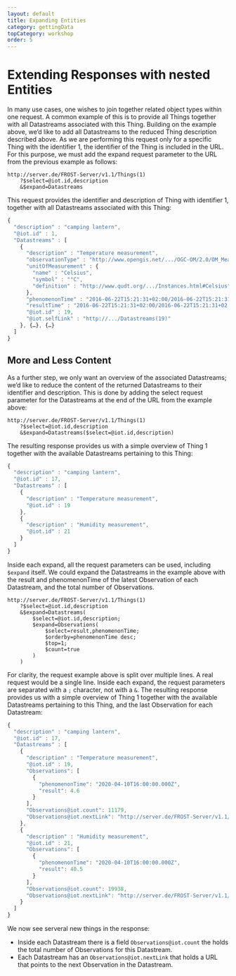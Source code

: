 ```yaml
---
layout: default
title: Expanding Entities
category: gettingData
topCategory: workshop
order: 5
---
```


# Extending Responses with nested Entities

In many use cases, one wishes to join together related object types within one request.
A common example of this is to provide all Things together with all Datastreams associated with this Thing.
Building on the example above, we’d like to add all Datastreams to the reduced Thing description described above.
As we are performing this request only for a specific Thing with the identifier 1, the identifier of the Thing is included in the URL.
For this purpose, we must add the expand request parameter to the URL from the previous example as follows:

```
http://server.de/FROST-Server/v1.1/Things(1)
	?$select=@iot.id,description
	&$expand=Datastreams
```

This request provides the identifier and description of Thing with identifier 1, together with all Datastreams associated with this Thing:

```javascript
{
  "description" : "camping lantern",
  "@iot.id" : 1,
  "Datastreams" : [
    {
      "description" : "Temperature measurement",
      "observationType" : "http://www.opengis.net/.../OGC-OM/2.0/OM_Measurement",
      "unitOfMeasurement" : {
        "name" : "Celsius",
        "symbol" : "°C",
        "definition" : "http://www.qudt.org/.../Instances.html#Celsius"
      },
      "phenomenonTime" : "2016-06-22T15:21:31+02:00/2016-06-22T15:21:31+02:00",
      "resultTime" : "2016-06-22T15:21:31+02:00/2016-06-22T15:21:31+02:00",
      "@iot.id" : 19,
      "@iot.selfLink" : "http://.../Datastreams(19)"
    }, {…}, {…}
  ]
}
```


## More and Less Content

As a further step, we only want an overview of the associated Datastreams; we’d like to reduce the content of the returned Datastreams to their identifier and description. This is done by adding the select request parameter for the Datastreams at the end of the URL from the example above:

```
http://server.de/FROST-Server/v1.1/Things(1)
	?$select=@iot.id,description
	&$expand=Datastreams($select=@iot.id,description)
```

The resulting response provides us with a simple overview of Thing 1 together with the available Datastreams pertaining to this Thing:

```javascript
{
  "description" : "camping lantern",
  "@iot.id" : 17,
  "Datastreams" : [
    {
      "description" : "Temperature measurement",
      "@iot.id" : 19
    },
    {
      "description" : "Humidity measurement",
      "@iot.id" : 21
    }
  ]
}
```
Inside each expand, all the request parameters can be used, including `$expand` itself.
We could expand the Datastreams in the example above with the result and phenomenonTime of the latest Observation of each Datastream, and the total number of Observations.


```
http://server.de/FROST-Server/v1.1/Things(1)
	?$select=@iot.id,description
	&$expand=Datastreams(
		$select=@iot.id,description;
		$expand=Observations(
			$select=result,phenomenonTime;
			$orderby=phenomenonTime desc;
			$top=1;
			$count=true
		)
	)
```

For clarity, the request example above is split over multiple lines. A real request would be a single line.
Inside each expand, the request parameters are separated with a `;` character, not with a `&`.
The resulting response provides us with a simple overview of Thing 1 together with the available Datastreams pertaining to this Thing, and the last Observation for each Datastream:

```javascript
{
  "description" : "camping lantern",
  "@iot.id" : 17,
  "Datastreams" : [
    {
      "description" : "Temperature measurement",
      "@iot.id" : 19,
      "Observations": [
        {
          "phenomenonTime": "2020-04-10T16:00:00.000Z",
          "result": 4.6
        }
      ],
      "Observations@iot.count": 11179,
      "Observations@iot.nextLink": "http://server.de/FROST-Server/v1.1/Datastreams(19)/Observations?$top=1&$skip=1&$select=result,phenomenonTime&$orderby=phenomenonTime+desc&$count=true"
    },
    {
      "description" : "Humidity measurement",
      "@iot.id" : 21,
      "Observations": [
        {
          "phenomenonTime": "2020-04-10T16:00:00.000Z",
          "result": 40.5
        }
      ],
      "Observations@iot.count": 19938,
      "Observations@iot.nextLink": "http://server.de/FROST-Server/v1.1/Datastreams(21)/Observations?$top=1&$skip=1&$select=result,phenomenonTime&$orderby=phenomenonTime+desc&$count=true"
    }
  ]
}
```

We now see serveral new things in the response:
* Inside each Datastream there is a field `Observations@iot.count` the holds the total number of Observations for this Datastream.
* Each Datastream has an `Observations@iot.nextLink` that holds a URL that points to the next Observation in the Datastream.

